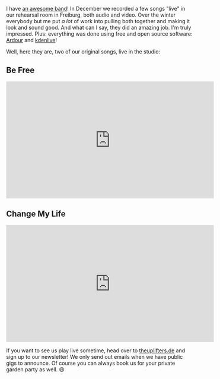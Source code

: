 <!--
.. title: The Uplifters - Live im Proberaum
.. slug: the-uplifters-live-im-proberaum
.. date: 2023-02-27 09:46:33 UTC+01:00
.. tags:
.. category:
.. link:
.. description:
.. type: text
-->

I have [an awesome band](https://theuplifters.de/)! In December we recorded a few songs "live" in our rehearsal room in Freiburg, both audio and video. Over the winter everybody but me put _a lot_ of work into pulling both together and making it look and sound good. And what can I say, they did an amazing job. I'm truly impressed. Plus: everything was done using free and open source software: [Ardour](https://ardour.org/) and [kdenlive](https://kdenlive.org/)!

Well, here they are, two of our original songs, live in the studio:

## Be Free

<div class="video-container">
<iframe width="560" height="315" src="https://www.youtube-nocookie.com/embed/LRyKdED6srA?controls=0" title="YouTube video player" frameborder="0" allow="accelerometer; autoplay; clipboard-write; encrypted-media; gyroscope; picture-in-picture; web-share" allowfullscreen></iframe>
</div>

## Change My Life

<div class="video-container">
<iframe width="560" height="315" src="https://www.youtube-nocookie.com/embed/E8jI3KVACGQ?controls=0" title="YouTube video player" frameborder="0" allow="accelerometer; autoplay; clipboard-write; encrypted-media; gyroscope; picture-in-picture; web-share" allowfullscreen></iframe>
</div>

If you want to see us play live sometime, head over to [theuplifters.de](https://theuplifters.de) and sign up to our newsletter! We only send out emails when we have public gigs to announce. Of course you can always book us for your private garden party as well. 😃
